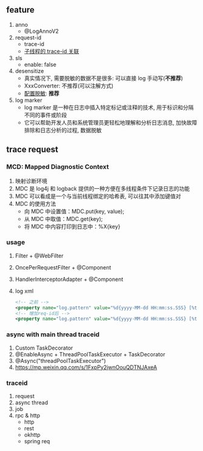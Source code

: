 ## feature

1. anno
   - @LogAnnoV2
2. request-id
   - trace-id
   - [子线程的 trace-id 关联](#async-with-main-thread-traceid)
3. sls
   - enable: false
4. desensitize
   - 真实情况下, 需要脱敏的数据不是很多: 可以直接 log 手动写(**不推荐**)
   - XxxConverter: 不推荐(可以注解方式)
   - [配置脱敏](https://github.com/liuchengyin01/LogbackDesensitization): **推荐**
5. log marker
   - log marker 是一种在日志中插入特定标记或注释的技术, 用于标识和分隔不同的事件或阶段
   - 它可以帮助开发人员和系统管理员更轻松地理解和分析日志消息, 加快故障排除和日志分析的过程, 数据脱敏

## trace request

### MCD: Mapped Diagnostic Context

1. 映射诊断环境
2. MDC 是 log4j 和 logback 提供的一种方便在多线程条件下记录日志的功能
3. MDC 可以看成是一个与当前线程绑定的哈希表, 可以往其中添加键值对
4. MDC 的使用方法
   - 向 MDC 中设置值：MDC.put(key, value);
   - 从 MDC 中取值：MDC.get(key);
   - 将 MDC 中内容打印到日志中：%X{key}

### usage

1. Filter + @WebFilter
2. OncePerRequestFilter + @Component
3. HandlerInterceptorAdapter + @Component
4. log xml

   ```xml
   <!-- 之前 -->
   <property name="log.pattern" value="%d{yyyy-MM-dd HH:mm:ss.SSS} [%thread] %-5level %logger{20} - [%method,%line] - %msg%n" />
   <!-- 增加req-id后 -->
   <property name="log.pattern" value="%d{yyyy-MM-dd HH:mm:ss.SSS} [%thread] %-5level %logger{20} - [%method,%line] - [%X{req-id}] - %msg%n" />
   ```

### async with main thread traceid

1. Custom TaskDecorator
2. @EnableAsync + ThreadPoolTaskExecutor + TaskDecorator
3. @Async("threadPoolTaskExecutor")
4. https://mp.weixin.qq.com/s/1FxpPy2jwnOouQDTNJAxeA

### traceid

1. request
2. async thread
3. job
4. rpc & http
   - http
   - rest
   - okhttp
   - spring req

